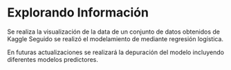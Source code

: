 # Explorando Información
Se realiza la visualización de la data de un conjunto de datos obtenidos de Kaggle
Seguido se realizó el modelamiento de mediante regresión logística.

En futuras actualizaciones se realizará la depuración del modelo incluyendo diferentes modelos predictores.